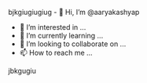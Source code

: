 bjkgiugiugiug - 👋 Hi, I’m @aaryakashyap
- 👀 I’m interested in ...
- 🌱 I’m currently learning ...
- 💞️ I’m looking to collaborate on ...
- 📫 How to reach me ...

<!---
aaryakashyap/aaryakashyap is a ✨ special ✨ repository because its `README.md` (this file) appears on your GitHub profile.
You can click the Previ ,mbkjhguit87fiugfiyiiiiiiiiew link to take a look at your changes.
--->
jbkgugiu
